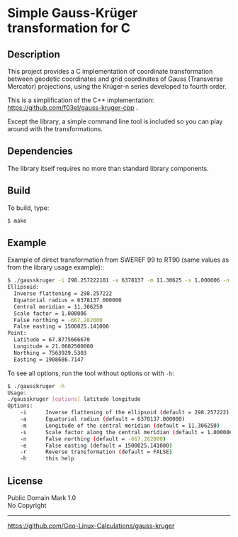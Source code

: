 # Simple Gauss-Krüger transformation for C

## Description

This project provides a C implementation of coordinate transformation between geodetic
coordinates and grid coordinates of Gauss (Transverse Mercator) projections, using the Krüger-n series developed to fourth order.

This is a simplification of the C++ implementation: https://github.com/f03el/gauss-kruger-cpp .

Except the library, a simple command line tool is included so you can play around with the transformations.

## Dependencies

The library itself requires no more than standard library components.

## Build

To build, type:
```sh
$ make
```

## Example

Example of direct transformation from SWEREF 99 to RT90 (same values as from the library usage example)::
```sh
$ ./gausskruger -i 298.257222101 -a 6378137 -m 11.30625 -s 1.000006 -n -667.282 -e 1500025.141 67.877566667 21.06025
Ellipsoid:
  Inverse flattening = 298.257222
  Equatorial radius = 6378137.000000
  Central meridian = 11.306250
  Scale factor = 1.000006
  False northing = -667.282000
  False easting = 1500025.141000
Point:
  Latitude = 67.8775666670
  Longitude = 21.0602500000
  Northing = 7563929.5303
  Easting = 1908686.7147
```

To see all options, run the tool without options or with `-h`:
```sh
$ ./gausskruger -h
Usage:
./gausskruger [options] latitude longitude
Options:
    -i      Inverse flattening of the ellipsoid (default = 298.257222)
    -a      Equatorial radius (default = 6378137.000000)
    -m      Longitude of the central meridian (default = 11.306250)
    -s      Scale factor along the central meridian (default = 1.000006)
    -n      False northing (default = -667.282000)
    -e      False easting (default = 1500025.141000)
    -r      Reverse transformation (default = FALSE)
    -h      this help
```

## License

Public Domain Mark 1.0  
 No Copyright

---

https://github.com/Geo-Linux-Calculations/gauss-kruger
